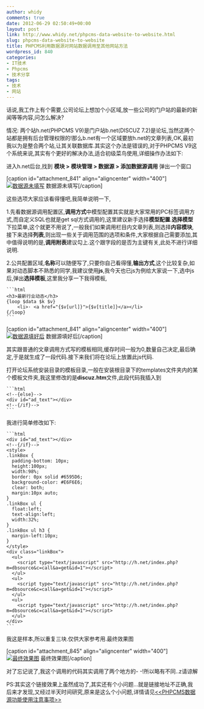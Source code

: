 ```yaml
---
author: whidy
comments: true
date: 2012-06-29 02:50:49+00:00
layout: post
link: http://www.whidy.net/phpcms-data-website-to-website.html
slug: phpcms-data-website-to-website
title: PHPCMS利用数据源对网站数据调用至其他网站方法
wordpress_id: 840
categories:
- IT技术
- Phpcms
- 技术分享
tags:
- 技术
- 网站
---
```


话说,我工作上有个需要,公司论坛上想加个小区域,放一些公司的门户站的最新的新闻等等内容,问怎么解决?

情况: 两个站h.net(PHPCMS V9)是门户站b.net(DISCUZ 7.2)是论坛,当然这两个站都是拥有后台管理权限的!那么b.net有一个区域要放h.net的文章列表,OK,最初我以为是整合两个站,让其关联数据库.其实这个办法是错误的,对于PHPCMS V9这个系统来说,其实有个更好的解决办法,适合初级菜鸟使用,详细操作办法如下:

进入h.net后台,找到 **模块 > 模块管理 > 数据源 > 添加数据源调用** 弹出一个窗口

[caption id="attachment_841" align="aligncenter" width="400"][![数据源未填写](/wp-content/uploads/2012/06/datasource01-400x360.jpg)](/wp-content/uploads/2012/06/datasource01.jpg) 数据源未填写[/caption]

这些选项大家应该看得懂吧,我简单说明一下,

1.先看数据源调用配置区,**调用方式**中模型配置其实就是大家常用的PC标签调用方式,而自定义SQL也就是get sql方式调用的,这里建议新手选择**模型配置**.**选择模型**下拉菜单,这个就更不用说了,一般我们如果调用栏目内文章列表,则选择**内容模块**,接下来选择**列表**,则出现一些关于调用范围的选项和条件,大家根据自己需要添加,其中值得说明的是,**调用附表**建议勾上.这个跟字段的是否为主键有关,此处不进行详细说明.

2.公共配置区域,**名称**可以随便写了,只要你自己看得懂,**输出方式**,这个比较复杂,如果对动态脚本不熟悉的同学,我建议使用**js**,我今天也已js为例给大家说一下,选中js后,弹出**选择模板**,这里我分享一下我得模板,


    
    ```html
    <h3>最新行业动态</h3>
    {loop $data $k $v}
        <li>· <a href="{$v[url]}">{$v[title]}</a></li>
    {/loop}
    ```



[caption id="attachment_841" align="aligncenter" width="400"][![数据源填好后](/wp-content/uploads/2012/06/datasource01-400x360.jpg)](/wp-content/uploads/2012/06/datasource01.jpg) 数据源填好后[/caption]

其实跟普通的文章调用方式写的模板相同,缓存时间一般为0,数量自己决定,最后确定,于是就生成了一段代码.接下来我们将在论坛上放置此js代码.

打开论坛系统安装目录的模板目录,一般在安装根目录下的templates文件夹内的某个模板文件夹,我这里修改的是**discuz.htm**文件,此段代码我插入到


    
    ```html
    <!--{else}-->
    <div id="ad_text"></div>
    <!--{/if}-->
    ```



我进行简单修改如下:


    
    ```html
    <div id="ad_text"></div>
    <!--{/if}-->
    <style>
    .linkBox {
      padding-bottom: 10px;
      height:100px;
      width:98%;
      border: 0px solid #6595D6;
      background-color: #E6F6E6;
      clear: both;
      margin:10px auto;
    }
    .linkBox ul {
      float:left;
      text-align:left;
      width:32%;
    }
    .linkBox ul h3 {
      margin-left:10px;
    }
    </style>
    <div class="linkBox">
      <ul>
        <script type="text/javascript" src="http://h.net/index.php?m=dbsource&c=call&a=get&id=1"></script>
      </ul>
      <ul>
        <script type="text/javascript" src="http://h.net/index.php?m=dbsource&c=call&a=get&id=1"></script>
      </ul>
      <ul>
        <script type="text/javascript" src="http://h.net/index.php?m=dbsource&c=call&a=get&id=1"></script>
      </ul>
    </div>
    ```



我这是样本,所以重复三块.仅供大家参考用.最终效果图

[caption id="attachment_845" align="aligncenter" width="400"][![最终效果图](/wp-content/uploads/2012/06/previews-400x86.jpg)](/wp-content/uploads/2012/06/previews.jpg) 最终效果图[/caption]

对了忘记说了,我这个调用的代码其实调用了两个地方的- -!所以略有不同..z请谅解

PS:其实这个链接效果上虽然成功了,其实还有个小问题...就是链接地址不正确,我后来才发现,又经过半天时间研究,原来是这么个小问题,详情请见[<<PHPCMS数据源功能使用注意事项>>](/phpcms-data-website-to-website.html)
